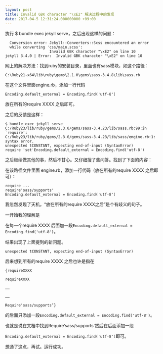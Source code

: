 ```yaml
---
layout: post
title: Invalid GBK character "\xE2" 解决过程中的发现
date: 2017-04-5 12:31:24.000000000 +09:00
---
```

执行 $ bundle exec jekyll serve，之后出现这样的问题：
```
  Conversion error: Jekyll::Converters::Scss encountered an error
  while converting 'css/main.scss':
                    Invalid GBK character "\xE2" on line 10
jekyll 3.4.0 | Error:  Invalid GBK character "\xE2" on line 10
```

网上的解决方法：找到ruby的安装目录，里面也有sass模块，如这个路径：
```
C:\Ruby21-x64\lib\ruby\gems\2.1.0\gems\sass-3.4.8\lib\sass.rb
```
在这个文件里面engine.rb，添加一行代码
```
Encoding.default_external = Encoding.find('utf-8')
```
放在所有的require XXXX 之后即可。

之后的反馈是这样：

```
$ bundle exec jekyll serve
C:/Ruby23/lib/ruby/gems/2.3.0/gems/sass-3.4.23/lib/sass.rb:99:in `require': 
C:/Ruby23/lib/ruby/gems/2.3.0/gems/sass-3.4.23/lib/sass/engine.rb:1: 
syntax error,
unexpected tCONSTANT, expecting end-of-input (SyntaxError)
require 'set'Encoding.default_external = Encoding.find('utf-8')
```
之后继续做其他的事，然后不甘心。又仔细搜了些问答。找到了下面的内容：

在该路径文件里面 engine.rb，添加一行代码（放在所有的require XXXX 之后即可）：

```
require ...
require'sass/supports'
Encoding.default_external = Encoding.find('utf-8')
```

我忽然发现了天机。“放在所有的require XXXX之后”是个有歧义的句子。

一开始我的理解是

在每一个require XXXX 后面加一段```Encoding.default_external = Encoding.find('utf-8')```。

结果出现了上面提到的新问题。
```
unexpected tCONSTANT, expecting end-of-input (SyntaxError)
```

后来想到所有的require XXXX 之后也许是指在

```
{requireXXXX

requireXXXX

……

……

Require‘sass/supports’}

```
的后面只添加一段```Encoding.default_external = Encoding.find('utf-8')```。

也就是说在文档中找到Require‘sass/supports’然后在后面添加一段

```Encoding.default_external = Encoding.find('utf-8')```即可。

想通了这点，再试。运行成功。


